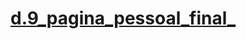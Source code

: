 # [d.9_pagina_pessoal_final_](https://globrito.github.io/d.9_pagina_pessoal_final_/d.9_pagina_pessoal_final_.html)
